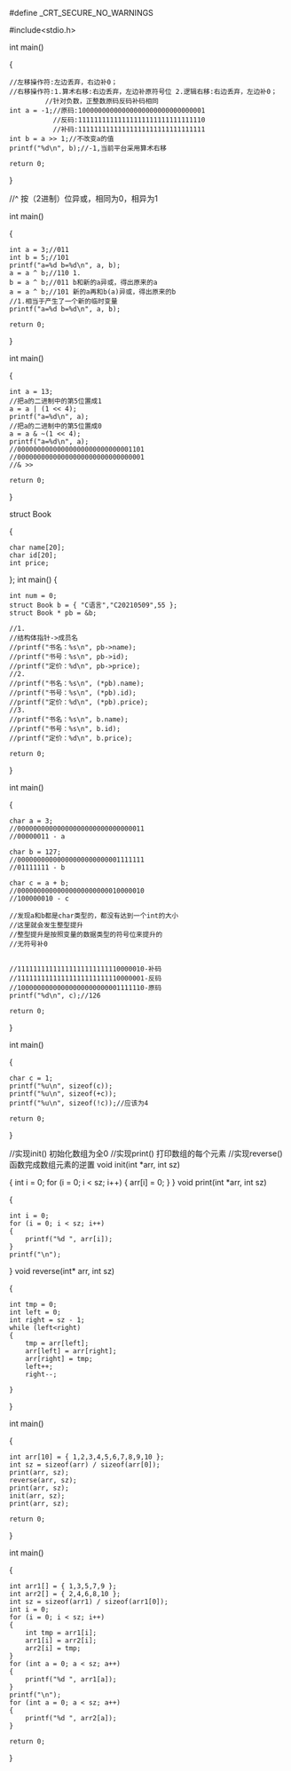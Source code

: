 #define _CRT_SECURE_NO_WARNINGS

#include<stdio.h>

int main()

{

	//左移操作符:左边丢弃，右边补0；
	//右移操作符:1.算术右移:右边丢弃，左边补原符号位 2.逻辑右移:右边丢弃，左边补0；
             //针对负数，正整数原码反码补码相同
	int a = -1;//原码:10000000000000000000000000000001  
	           //反码:11111111111111111111111111111110
	           //补码:11111111111111111111111111111111
	int b = a >> 1;//不改变a的值
	printf("%d\n", b);//-1,当前平台采用算术右移
  
	return 0;
  
}

 //^ 按（2进制）位异或，相同为0，相异为1

int main()

{

	int a = 3;//011
	int b = 5;//101
	printf("a=%d b=%d\n", a, b);
	a = a ^ b;//110 1.
	b = a ^ b;//011 b和新的a异或，得出原来的a
	a = a ^ b;//101 新的a再和b(a)异或，得出原来的b
	//1.相当于产生了一个新的临时变量
	printf("a=%d b=%d\n", a, b);
  
	return 0;
  
}


int main()

{

	int a = 13;
	//把a的二进制中的第5位置成1
	a = a | (1 << 4);
	printf("a=%d\n", a);
	//把a的二进制中的第5位置成0
	a = a & ~(1 << 4);
	printf("a=%d\n", a);
	//00000000000000000000000000001101
	//00000000000000000000000000000001
	//& >>
  
	return 0;
  
}


struct Book

{

	char name[20];
	char id[20];
	int price;

};
int main()
{

	int num = 0;
	struct Book b = { "C语言","C20210509",55 };
	struct Book * pb = &b;

	//1.
	//结构体指针->成员名
	//printf("书名：%s\n", pb->name);
    //printf("书号：%s\n", pb->id);
    //printf("定价：%d\n", pb->price);
	//2.
	//printf("书名：%s\n", (*pb).name);
    //printf("书号：%s\n", (*pb).id);
    //printf("定价：%d\n", (*pb).price);
	//3.
	//printf("书名：%s\n", b.name);
	//printf("书号：%s\n", b.id);
	//printf("定价：%d\n", b.price);
  
	return 0;
  
}

int main()

{

	char a = 3;
	//00000000000000000000000000000011
	//00000011 - a

	char b = 127;
	//00000000000000000000000001111111
	//01111111 - b

	char c = a + b;
	//00000000000000000000000010000010
	//100000010 - c

	//发现a和b都是char类型的，都没有达到一个int的大小
	//这里就会发生整型提升
	//整型提升是按照变量的数据类型的符号位来提升的
	//无符号补0


	//11111111111111111111111110000010-补码
	//11111111111111111111111110000001-反码
	//10000000000000000000000001111110-原码
	printf("%d\n", c);//126

	return 0;
  
}

int main()

{

	char c = 1;
	printf("%u\n", sizeof(c));
	printf("%u\n", sizeof(+c));
	printf("%u\n", sizeof(!c));//应该为4
  
	return 0;
  
}



//实现init() 初始化数组为全0
//实现print() 打印数组的每个元素
//实现reverse() 函数完成数组元素的逆置
void init(int *arr, int sz)

{
	int i = 0;
	for (i = 0; i < sz; i++)
	{
		arr[i] = 0;
	}
}
void print(int *arr, int sz)

{

	int i = 0;
	for (i = 0; i < sz; i++)
	{
		printf("%d ", arr[i]);
	}
	printf("\n");
}
void reverse(int* arr, int sz)

{

	int tmp = 0;
	int left = 0;
	int right = sz - 1;
	while (left<right)
	{
		tmp = arr[left];
		arr[left] = arr[right];
		arr[right] = tmp;
		left++;
		right--;
    
	}
	
}

int main()

{

	int arr[10] = { 1,2,3,4,5,6,7,8,9,10 };
	int sz = sizeof(arr) / sizeof(arr[0]);
	print(arr, sz);
	reverse(arr, sz);
	print(arr, sz);
	init(arr, sz);
	print(arr, sz);

	return 0;
  
}


int main()

{

	int arr1[] = { 1,3,5,7,9 };
	int arr2[] = { 2,4,6,8,10 };
	int sz = sizeof(arr1) / sizeof(arr1[0]);
	int i = 0;
	for (i = 0; i < sz; i++)
	{
		int tmp = arr1[i];
		arr1[i] = arr2[i];
		arr2[i] = tmp;
	}
	for (int a = 0; a < sz; a++)
	{
		printf("%d ", arr1[a]);
	}
	printf("\n");
	for (int a = 0; a < sz; a++)
	{
		printf("%d ", arr2[a]);
	}

	return 0;
  
}
